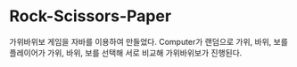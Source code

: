 # Rock-Scissors-Paper
가위바위보 게임을 자바를 이용하여 만들었다.
Computer가 랜덤으로 가위, 바위, 보를 플레이어가 가위, 바위, 보를 선택해 서로 비교해 가위바위보가 진행된다.
